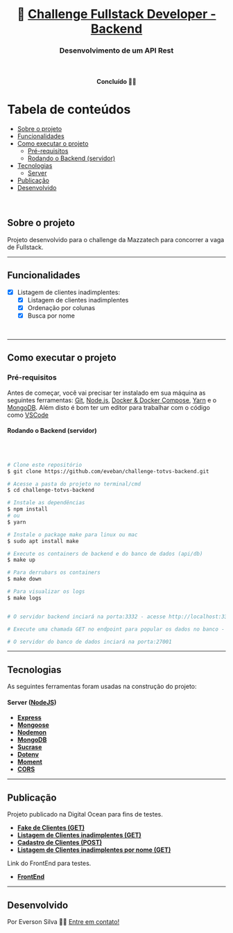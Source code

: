 <h1 align="center">
     🚀 <a href="#" alt="site do ecoleta"> Challenge Fullstack Developer - Backend </a>
</h1>

<h3 align="center">
    Desenvolvimento de um API Rest
</h3>
</br>
<h4 align="center">
	 Concluído 👍🏻 </h4>

# Tabela de conteúdos

<!--ts-->

- [Sobre o projeto](#-sobre-o-projeto)
- [Funcionalidades](#funcionalidades)
- [Como executar o projeto](#como-executar-o-projeto)
  - [Pré-requisitos](#pré-requisitos)
  - [Rodando o Backend (servidor)](#rodando-o-backend-servidor)
- [Tecnologias](#tecnologias)
  - [Server](#user-content-server--nodejs)
- [Publicação](#publicação)
- [Desenvolvido](#desenvolvido)
<!--te-->
<br />

## Sobre o projeto

Projeto desenvolvido para o challenge da Mazzatech para concorrer a vaga de Fullstack. 
<br />

---

## Funcionalidades
- [x] Listagem de clientes inadimplentes:
  - [x] Listagem de clientes inadimplentes
  - [x] Ordenação por colunas
  - [x] Busca por nome

<br />

---

## Como executar o projeto

### Pré-requisitos

Antes de começar, você vai precisar ter instalado em sua máquina as seguintes ferramentas:
[Git](https://git-scm.com), [Node.js](https://nodejs.org/en/), [Docker & Docker Compose](https://www.docker.com/), [Yarn](https://yarnpkg.com/) e o [MongoDB](https://www.mongodb.com/pt-br). 
Além disto é bom ter um editor para trabalhar com o código como [VSCode](https://code.visualstudio.com/)
</br>
#### Rodando o Backend (servidor)
</br>

```bash

# Clone este repositório
$ git clone https://github.com/eveban/challenge-totvs-backend.git

# Acesse a pasta do projeto no terminal/cmd
$ cd challenge-totvs-backend

# Instale as dependências
$ npm install
# ou
$ yarn

# Instale o package make para linux ou mac
$ sudo apt install make 

# Execute os containers de backend e do banco de dados (api/db)
$ make up

# Para derrubars os containers
$ make down

# Para visualizar os logs
$ make logs


# O servidor backend inciará na porta:3332 - acesse http://localhost:3332

# Execute uma chamada GET no endpoint para popular os dados no banco - acesse http://localhost:3332/fake

# O servidor do banco de dados inciará na porta:27001

```

<!-- <p align="left">
  <a href="https://insomnia.rest/download" target="_blank"><img src="https://insomnia.rest/images/run.svg" alt="Run in Insomnia"></a>
</p> -->
---
## Tecnologias

As seguintes ferramentas foram usadas na construção do projeto:

#### [](https://github.com/tgmarinho/Ecoleta#server-nodejs--typescript)**Server** ([NodeJS](https://nodejs.org/en/))

- **[Express](https://expressjs.com/)**
- **[Mongoose](https://mongoosejs.com/)**
- **[Nodemon](https://www.npmjs.com/package/nodemon)**
- **[MongoDB](https://www.mongodb.com/pt-br)**
- **[Sucrase](https://www.npmjs.com/package/sucrase)**
- **[Dotenv](https://www.npmjs.com/package/dotenv)**
- **[Moment](https://momentjs.com/)**
- **[CORS](https://www.npmjs.com/package/cors)**

---

## Publicação
Projeto publicado na Digital Ocean para fins de testes.

- **[Fake de Clientes (GET)](https://fullstack.pitstopcabines.com.br/fake)**
- **[Listagem de Clientes inadimplentes (GET)](https://fullstack.pitstopcabines.com.br/clientes)**
- **[Cadastro de Clientes (POST)](https://fullstack.pitstopcabines.com.br/cliente)**
- **[Listagem de Clientes inadimplentes por nome (GET)](https://fullstack.pitstopcabines.com.br/clientes/cliente?name="Teste")**

Link do FrontEnd para testes.
- **[FrontEnd](https://challengefullstack.netlify.app/)**

<!-- <p align="left">
  <a href="https://insomnia.rest/download" target="_blank"><img src="https://insomnia.rest/images/run.svg" alt="Run in Insomnia"></a>
</p> -->
---
## Desenvolvido

Por Everson Silva 
👋🏽 [Entre em contato!](https://www.linkedin.com/in/everson-silva-77bb1513/)

